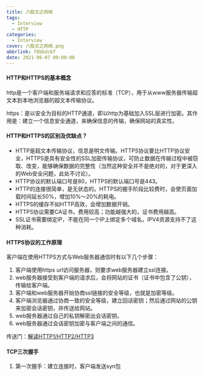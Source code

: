 ```yaml
---
title: 八股文之网络
tags:
  - Interview
  - HTTP
categories:
  - Interview
cover: 八股文之网络.png
abbrlink: f8bbdcbf
date: 2021-06-07 00:00:00
---
```




#### **HTTP和HTTPS的基本概念**

http是一个客户端和服务端请求和应答的标准（TCP），用于从www服务器传输超文本到本地浏览器的超文本传输协议。

https：是以安全为目标的HTTP通道，即以http为基础加入SSL层进行加密。其作用是：建立一个信息安全通道，来确保信息的传输，确保网站的真实性。

#### **HTTP和HTTPS的区别及优缺点？**

* HTTP是超文本传输协议，信息是明文传输。HTTPS协议要比HTTP协议安全，HTTPS是具有安全性的SSL加密传输协议，可防止数据在传输过程中被窃取、改变，能够确保数据的完整性（当然这种安全并不是绝对的，对于更深入的Web安全问题，此处不讨论）。
* HTTP协议的默认端口号是80，HTTPS的默认端口号是443。
* HTTP的连接很简单，是无状态的。HTTPS的握手阶段比较费时，会使页面加载时间延长50%，增加10%～20%的耗电。
* HTTPS的缓存不如HTTP高效，会增加数据开销。
* HTTPS协议需要CA证书，费用较高；功能越强大的，证书费用越高。
* SSL证书需要绑定IP，不能在同一个IP上绑定多个域名，IPV4资源支持不了这种消耗。

#### **HTTPS协议的工作原理**

客户端在使用HTTPS方式与Web服务器通信时有以下几个步骤：

1. 客户端使用https url访问服务器，则要求web服务器建立ssl连接。
2. web服务器接受到客户端的请求后，会将网站的证书（证书中包含了公钥），传输给客户端。
3. 客户端和web服务器开始协商ssl链接的安全等级，也就是加密等级。
4. 客户端浏览器通过协商一致的安全等级，建立回话密钥；然后通过网站的公钥来加密会话密钥，并传送给网站。
5. web服务器通过自己的私钥解密出会话密钥。
6. web服务器通过会话密钥加密与客户端之间的通信。

传送门：[解读HTTP1/HTTP2/HTTP3](https://juejin.cn/post/6995109407545622542)

#### TCP三次握手

1. 第一次握手：建立连接时，客户端发送syn包
